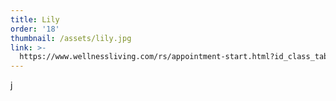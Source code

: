 ```yaml
---
title: Lily
order: '18'
thumbnail: /assets/lily.jpg
link: >-
  https://www.wellnessliving.com/rs/appointment-start.html?id_class_tab=3&id_mode=1&k_business=248418&k_class_tab=10878&k_service=141246
---
```

j
